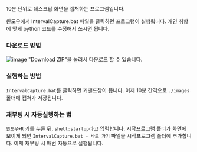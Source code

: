 10분 단위로 데스크탑 화면을 캡쳐하는 프로그램입니다.

윈도우에서 IntervalCapture.bat 파일을 클릭하면 프로그램이 실행됩니다.
개인 취향에 맞게 python 코드를 수정해서 쓰시면 됩니다.

### 다운로드 방법
![image](https://github.com/user-attachments/assets/666d459c-3f33-40d3-bb9d-a203fe4d0de7)
"Download ZIP"을 눌러서 다운로드 할 수 있습니다.

### 실행하는 방법
`IntervalCapture.bat`를 클릭하면 커맨드창이 뜹니다.
이제 10분 간격으로 `./images` 폴더에 캡쳐가 저장됩니다.


### 재부팅 시 자동실행하는 법
`윈도우+R` 키를 누른 뒤, `shell:startup`라고 입력합니다.
시작프로그램 폴더가 화면에 보이게 되면 `IntervalCapture.bat - 바로 가기` 파일을 시작프로그램 폴더에 추가합니다.
이제 재부팅 시 매번 자동으로 실행됩니다.
